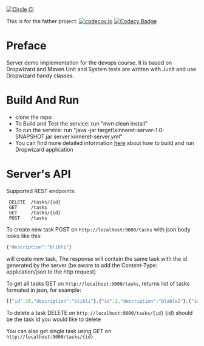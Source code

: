 
[![Circle CI](https://circleci.com/gh/Oded-Org/kinneret-server.svg?style=svg)](https://circleci.com/gh/Oded-Org/kinneret-server)

This is for the father project:
[![codecov.io](https://codecov.io/github/devops-course/kinneret-server/coverage.svg?branch=master)](https://codecov.io/github/devops-course/kinneret-server?branch=master)
[![Codacy Badge](https://api.codacy.com/project/badge/grade/6732b290213e42e989233ce893498a30)](https://www.codacy.com/app/shayts7/kinneret-server)

# Preface

Server demo implementation for the devops course.
It is based on Dropwizard and Maven
Unit and System tests are written with Junit and use Dropwizard handy classes.

# Build And Run
* clone the repo
* To Build and Test the service: run "mvn clean install"
* To run the service: run "java -jar target\kinneret-server-1.0-SNAPSHOT.jar server kinneret-server.yml"
* You can find more detailed information [here](https://dropwizard.github.io/dropwizard/0.6.2/getting-started.html#building-fat-jars) about how to build and run Dropwizard application

# Server's API

Supported REST endpoints:

```
 DELETE  /tasks/{id} 
 GET     /tasks
 GET     /tasks/{id}
 POST    /tasks
```
    
To create new task POST on ```http://localhost:9000/tasks``` with json body looks like this:
```javascript
{"description":"blibli"}
```
will create new task, The response will contain the same task with the id generated by the server
(be aware to add the Content-Type: application/json to the http request)


To get all tasks GET on ```http://localhost:9000/tasks```, returns list of tasks formated in json, for example:
```javascript
[{"id":10,"description":"blibli"},{"id":2,"description":"blabla2"},{"id":4,"description":"blabla2"},{"id":5,"description":"blabladrggdfdfgdf"},{"id":6,"description":"kuku"},{"id":7,"description":"blabladfdfd"},{"id":8,"description":"kuku"},{"id":9,"description":"blabla2"}]
```

To delete a task DELETE on ```http://localhost:9000/tasks/{id}``` {id} should be the task id you would like to delete

You can also get single task using GET on ```http://localhost:9000/tasks/{id}```
